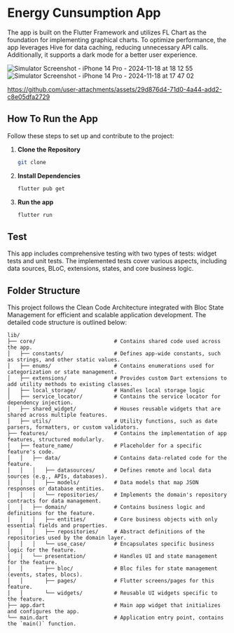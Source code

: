 # Energy Cunsumption App

The app is built on the Flutter Framework and utilizes FL Chart as the foundation for implementing graphical charts. To optimize performance, the app leverages Hive for data caching, reducing unnecessary API calls. Additionally, it supports a dark mode for a better user experience.

![Simulator Screenshot - iPhone 14 Pro - 2024-11-18 at 18 12 55](https://github.com/user-attachments/assets/f8ae679f-43ee-4615-bbf0-c0835c26ae70)
![Simulator Screenshot - iPhone 14 Pro - 2024-11-18 at 17 47 02](https://github.com/user-attachments/assets/c6f5dab6-ce17-4343-b0ed-e7f05c55a3c5)

https://github.com/user-attachments/assets/29d876d4-71d0-4a44-add2-c8e05dfa2729

## How To Run the App 

Follow these steps to set up and contribute to the project:

1. **Clone the Repository**
   
   ```bash
   git clone 
2. **Install Dependencies**
   
   ```bash
   flutter pub get
3. **Run the app**

   ```bash
   flutter run

## Test
This app includes comprehensive testing with two types of tests: widget tests and unit tests. The implemented tests cover various aspects, including data sources, BLoC, extensions, states, and core business logic.

## Folder Structure
This project follows the Clean Code Architecture integrated with Bloc State Management for efficient and scalable application development.
The detailed code structure is outlined below:

```plaintext
lib/
├── core/                         # Contains shared code used across the app.
│   ├── constants/                # Defines app-wide constants, such as strings, and other static values.
│   ├── enums/                    # Contains enumerations used for categorization or state management.
│   ├── extensions/               # Provides custom Dart extensions to add utility methods to existing classes.
│   ├── local_storage/            # Handles local storage logic
│   ├── service_locator/          # Contains the service locator for dependency injection.
│   ├── shared_widget/            # Houses reusable widgets that are shared across multiple features.
│   ├── utils/                    # Utility functions, such as date parsers, formatters, or custom validators.
├── features/                     # Contains the implementation of app features, structured modularly.
│   ├── feature_name/             # Placeholder for a specific feature's code.
│   │   ├── data/                 # Contains data-related code for the feature.
│   │   │   ├── datasources/      # Defines remote and local data sources (e.g., APIs, databases).
│   │   │   ├── models/           # Data models that map JSON responses or database entities.
│   │   │   └── repositories/     # Implements the domain's repository contracts for data management.
│   │   ├── domain/               # Contains business logic and definitions for the feature.
│   │   │   ├── entities/         # Core business objects with only essential fields and properties.
│   │   │   ├── repositories/     # Abstract definitions of the repositories used by the domain layer.
│   │   │   └── use_case/         # Encapsulates specific business logic for the feature.
│   │   └── presentation/         # Handles UI and state management for the feature.
│   │       ├── bloc/             # Bloc files for state management (events, states, blocs).
│   │       ├── pages/            # Flutter screens/pages for this feature.
│   │       └── widgets/          # Reusable UI widgets specific to the feature.
├── app.dart                      # Main app widget that initializes and configures the app.
└── main.dart                     # Application entry point, contains the `main()` function.
```
